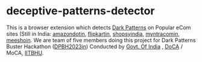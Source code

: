 # deceptive-patterns-detector
This is a browser extension which detects [Dark Patterns](https://www.deceptive.design/) on Popular eCom sites (Still in India: [amazondotin](https://amazon.in), [flipkartin](https://flipkart.com), [shopsyindia](https://shopsy.in), [myntracomin](https://myntra.com), [meeshoin](https://meesho.com). We are team of five members doing this project for Dark Patterns Buster Hackathon ([DPBH2023in](https://dpbh2023.in)) Conducted by [Govt. Of India](https://india.gov.in) , [DoCA](https://doca.gov.in/goc/) / MoCA, [IITBHU](https://iitbhu.ac.in).
